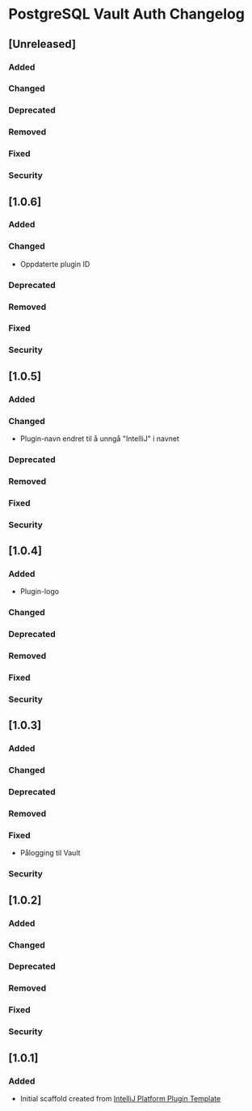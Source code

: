 <!-- Keep a Changelog guide -> https://keepachangelog.com -->

# PostgreSQL Vault Auth Changelog

## [Unreleased]
### Added

### Changed

### Deprecated

### Removed

### Fixed

### Security
## [1.0.6]
### Added

### Changed
- Oppdaterte plugin ID

### Deprecated

### Removed

### Fixed

### Security
## [1.0.5]
### Added

### Changed
- Plugin-navn endret til å unngå "IntelliJ" i navnet

### Deprecated

### Removed

### Fixed

### Security
## [1.0.4]
### Added
- Plugin-logo

### Changed

### Deprecated

### Removed

### Fixed

### Security
## [1.0.3]
### Added

### Changed

### Deprecated

### Removed

### Fixed
- Pålogging til Vault

### Security
## [1.0.2]
### Added

### Changed

### Deprecated

### Removed

### Fixed

### Security
## [1.0.1]
### Added
- Initial scaffold created from [IntelliJ Platform Plugin Template](https://github.com/JetBrains/intellij-platform-plugin-template)
